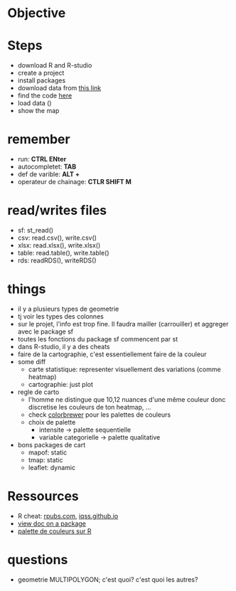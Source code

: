 # Objective

# Steps
- download R and R-studio 
- create a project 
- install packages
- download data from [this link](https://acloud.zaclys.com/index.php/s/ZyXcsF2AgGmMKaJ)
- find the code [here](data/heetch_casablanca.html)
- load data ()
- show the map

# remember
- run: **CTRL ENter**
- autocompletet: **TAB**
- def de varible: **ALT +**
- operateur de chainage: **CTLR SHIFT M**

# read/writes files
- sf: st_read()
- csv: read.csv(), write.csv()
- xlsx: read.xlsx(), write.xlsx() 
- table: read.table(), write.table()
- rds: readRDS(), writeRDS()

# things
- il y a plusieurs types de geometrie
- tj voir les types des colonnes
- sur le projet, l'info est trop fine. Il faudra mailler (carrouiller) et aggreger avec le package sf
- toutes les fonctions du package sf commencent par st 
- dans R-studio, il y a des cheats
- faire de la cartographie, c'est essentiellement faire de la couleur
- some diff
    - carte statistique: representer visuellement des variations (comme heatmap)
    - cartographie: just plot
- regle de carto
    - l'homme ne distingue que 10,12 nuances d'une même couleur donc discretise les couleurs de ton heatmap, ...
    - check [colorbrewer](https://colorbrewer2.org) pour les palettes de couleurs
    - choix de palette
        - intensite -> palette sequentielle
        - variable categorielle -> palette qualitative
- bons packages de cart
    - mapof: static
    - tmap: static
    - leaflet: dynamic

# Ressources
- R cheat: [rpubs.com](https://www.rpubs.com/Bentley_87/542213), [iqss.github.io](https://iqss.github.io/dss-workshops/R/Rintro/base-r-cheat-sheet.pdf)
- [view doc on a package](https://cran.r-project.org/web/packages/dplyr/index.html)
- [palette de couleurs sur R](https://blog.r-project.org/2019/04/01/hcl-based-color-palettes-in-grdevices/)

# questions
- geometrie MULTIPOLYGON; c'est quoi? c'est quoi les autres? 
